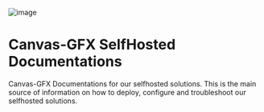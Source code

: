 
![image](https://github.com/canvasgfx/Canvas-GFX-Docs/assets/78454976/be91cc82-a91b-4ba5-bd0b-4cd7a2d8b164)

# Canvas-GFX SelfHosted Documentations
Canvas-GFX Documentations for our selfhosted solutions.
This is the main source of information on how to deploy, configure and troubleshoot our selfhosted solutions.

